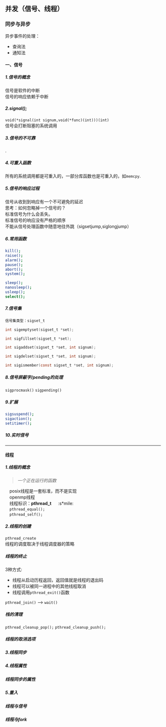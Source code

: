 ## 并发（信号、线程）    
    
### 同步与异步

异步事件的处理：

* 查询法
* 通知法


#### 一、信号

##### 1.信号的概念

信号是软件的中断  
信号的响应依赖于中断  

##### 2.signal();

`void(*signal(int signum,void(*func)(int)))(int)`   
信号会打断阻塞的系统调用

##### 3.信号的不可靠

.

##### 4.可重入函数

所有的系统调用都是可重入的，一部分库函数也是可重入的，如`memcpy`.

##### 5.信号的响应过程

信号从收到到响应有一个不可避免的延迟  
思考：如何忽略掉一个信号的？  
标准信号为什么会丢失。  
标准信号的响应没有严格的顺序  
不能从信号处理函数中随意地往外跳（sigsetjump,siglongjump）



##### 6.常用函数

```bash
kill();
raise();
alarm();
pause();
abort();
system();

sleep();
nanosleep();
usleep();
select();

```

##### 7.信号集

```c
信号集类型：sigset_t

int sigemptyset(sigset_t *set);

int sigfillset(sigset_t *set);

int sigaddset(sigset_t *set, int signum);

int sigdelset(sigset_t *set, int signum);

int sigismember(const sigset_t *set, int signum);
```

##### 8.信号屏蔽字/pending的处理

`sigprocmask()`
`sigpending()`


##### 9.扩展

```bash
sigsuspend();
sigaction();
setitimer();
```

##### 10.实时信号

---


#### 线程


##### 1.线程的概念
> *一个正在运行的函数*

&emsp;posix线程是一套标准，而不是实现  
&emsp;openmp线程  
&emsp;线程标识：**pthread_t**   &emsp; :s*mile:  
&emsp;`pthread_equal();`  
&emsp;`pthread_self();`



##### 2.线程的创建
`pthread_create`  
线程的调度取决于线程调度器的策略

##### 线程的终止
3种方式:
- 线程从启动历程返回，返回值就是线程的退出码
- 线程可以被同一进程中的其他线程取消
- 线程调用`pthread_exit()`函数

`pthread_join()`  -->  `wait()`

##### 栈的清理

`pthread_cleanup_pop();`
`pthread_cleanup_push();`

##### 线程的取消选项

##### 3.线程同步

##### 4.线程属性

##### 线程同步的属性

##### 5.重入

##### 线程与信号

##### 线程与fork

